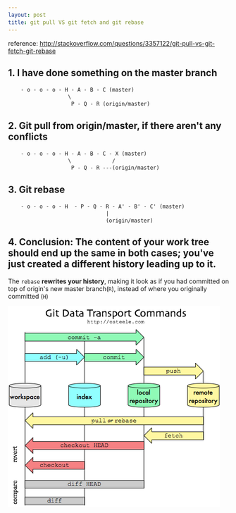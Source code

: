 ```yaml
---
layout: post
title: git pull VS git fetch and git rebase
---
```


reference: http://stackoverflow.com/questions/3357122/git-pull-vs-git-fetch-git-rebase

## 1. I have done something on the master branch

        - o - o - o - H - A - B - C (master)
                       \
                        P - Q - R (origin/master)

## 2. Git pull from origin/master, if there aren't any conflicts

        - o - o - o - H - A - B - C - X (master)
                       \             /
                        P - Q - R ---(origin/master)


## 3. Git rebase

        - o - o - o - H  - P - Q - R - A' - B' - C' (master)
                                   |
                                   (origin/master)

## 4. Conclusion: The content of your work tree should end up the same in both cases; you've just created a different history leading up to it.

The `rebase` **rewrites your history**, making it look as if you had committed on top of origin's new master branch(`R`), instead of where you originally committed (`H`)

![Image description](/images/git_pull_vs_fetch.png)
